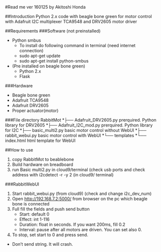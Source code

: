 #Read me 
ver 160125 by Akitoshi Honda

##Introduction
Python 2.x code with beagle bone green for motor control with Adafruit I2C multiplexer TCA9548 and DRV2605 motor driver

##Requirements
###Software (not preinstalled)
* Python smbus
	* To install do following command in terminal (need internet connection)
	* sudo apt-get update
	* sudo apt-get install python-smbus
* (Pre installed on beagle bone green)
	* Python 2.x
	* Flask

###Hardware
- Beagle bone green
- Adafruit TCA9548
- Adafruit DRV2605
- Proper actuator(motor)

###File directory
RabbitMot
	*├── Adafruit_DRV2605.py		prerquired. Python library for DRV2605
	*├── Adafruit_I2C_mod.py		prerquired. Python library for I2C
	*├── basic_multi2.py			basic motor control without WebUI
	*├── rabbit_webui.py			basic motor control with WebUI
	*└── templates
    		*└── index.html		html template for WebUI

##How to use

1. copy RabbitMot to beablebone
2. Build hardware on breadboard 
3. run Basic multi2.py in cloud9/terminal (check usb ports and check address with i2cdetect -r -y 2 (in cloud9/ terminal)


###RabbitWebUI

1. Start rabbit_webui.py (from cloud9) (check and change i2c_dev_num) 
2. Open http://192.168.7.2:5000/ from browser on the pc which beagle bone is connected
3. Full fill the fields and push send button
	- Start: default 0
	- Effect: int 1-116
	- Duration: float in seconds. If you want 200ms, fill 0.2
	- Interval: pause after all motors are driven. You can set also 0. 
4. To stop, set start to 0 and press send.
- Don’t send string. It will crash.




